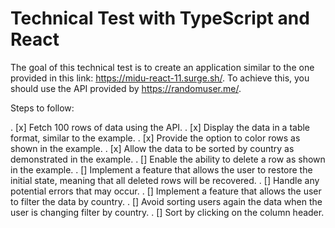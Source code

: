 # Technical Test with TypeScript and React

The goal of this technical test is to create an application similar to the one provided in this link: https://midu-react-11.surge.sh/. To achieve this, you should use the API provided by https://randomuser.me/.

Steps to follow:

. [x] Fetch 100 rows of data using the API.
. [x] Display the data in a table format, similar to the example.
. [x] Provide the option to color rows as shown in the example.
. [x] Allow the data to be sorted by country as demonstrated in the example.
. [] Enable the ability to delete a row as shown in the example.
. [] Implement a feature that allows the user to restore the initial state, meaning that all deleted rows will be recovered.
. [] Handle any potential errors that may occur.
. [] Implement a feature that allows the user to filter the data by country.
. [] Avoid sorting users again the data when the user is changing filter by country.
. [] Sort by clicking on the column header.
